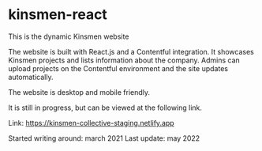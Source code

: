 # kinsmen-react
This is the dynamic Kinsmen website

The website is built with React.js and a Contentful integration. 
It showcases Kinsmen projects and lists information about the company.
Admins can upload projects on the Contentful environment and the site updates automatically.

The website is desktop and mobile friendly.

It is still in progress, but can be viewed at the following link.

Link: https://kinsmen-collective-staging.netlify.app

Started writing around: march 2021
Last update: may 2022